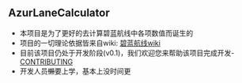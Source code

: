 ## AzurLaneCalculator

- 本项目是为了更好的去计算碧蓝航线中各项数值而诞生的
- 项目的一切理论依据皆来自wiki: [碧蓝航线wiki](https://wiki.biligame.com/blhx)
- 目前该项目仍处于开发阶段(v0.1)，我们欢迎您来帮助该项目完成开发-[CONTRIBUTING](./CONTRIBUTING.md)
- 开发人员<s>懒</s>要上学，基本上没时间更
